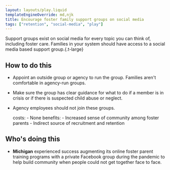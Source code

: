 ```yaml
---
layout: layouts/play.liquid
templateEngineOverride: md,njk
title: Encourage foster family support groups on social media
tags: ["retention", "social-media", "play"]
---
```


Support groups exist on social media for every topic you can think of, including foster care. Families in your system should have access to a social media based support group.{.t-large}

## How to do this

* Appoint an outside group or agency to run the group. Families aren't comfortable in agency-run groups.

* Make sure the group has clear guidance for what to do if a member is in crisis or if there is suspected child abuse or neglect.

* Agency employees should not join these groups.

    costs:
      - None
    benefits:
      - Increased sense of community among foster parents
      - Indirect source of recruitment and retention

## Who's doing this

* **Michigan** experienced success augmenting its online foster parent training programs with a private Facebook group during the pandemic to help build community when people could not get together face to face.